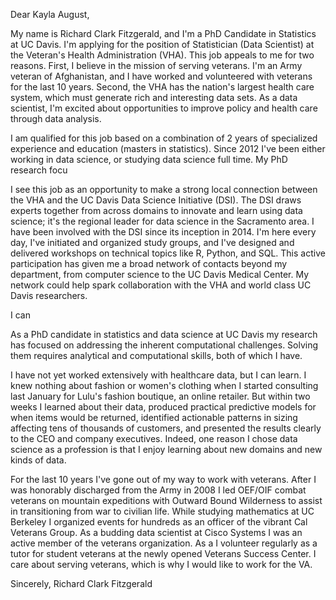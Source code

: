 Dear Kayla August,

<!--
Intro, state basics, show excitement
-->
My name is Richard Clark Fitzgerald, and I'm a PhD Candidate in Statistics at UC Davis.
I'm applying for the position of Statistician (Data Scientist) at the Veteran's Health Administration (VHA).
This job appeals to me for two reasons.
First, I believe in the mission of serving veterans.
I'm an Army veteran of Afghanistan, and I have worked and volunteered with veterans for the last 10 years.
Second, the VHA has the nation's largest health care system, which must generate rich and interesting data sets.
As a data scientist, I'm excited about opportunities to improve policy and health care through data analysis.

<!--
More about me
-->
I am qualified for this job based on a combination of 2 years of specialized experience and education (masters in statistics).
Since 2012 I've been either working in data science, or studying data science full time.
My PhD research focu


<!--
What I can uniquely bring to the job
-->
I see this job as an opportunity to make a strong local connection between the VHA and the UC Davis Data Science Initiative (DSI).
The DSI draws experts together from across domains to innovate and learn using data science; it's the regional leader for data science in the Sacramento area.
I have been involved with the DSI since its inception in 2014.
I'm here every day, I've initiated and organized study groups, and I've designed and delivered workshops on technical topics like R, Python, and SQL.
This active participation has given me a broad network of contacts beyond my department, from computer science to the UC Davis Medical Center.
My network could help spark collaboration with the VHA and world class UC Davis researchers.

I can 

As a PhD candidate in statistics and data science at UC Davis my research has focused on addressing the inherent computational challenges.
Solving them requires analytical and computational skills, both of which I have.

I have not yet worked extensively with healthcare data, but I can learn.
I knew nothing about fashion or women's clothing when I started consulting last January for Lulu's fashion boutique, an online retailer.
But within two weeks I learned about their data, produced practical predictive models for when items would be returned, identified actionable patterns in sizing affecting tens of thousands of customers, and presented the results clearly to the CEO and company executives.
Indeed, one reason I chose data science as a profession is that I enjoy learning about new domains and new kinds of data.

For the last 10 years I've gone out of my way to work with veterans.
After I was honorably discharged from the Army in 2008 I led OEF/OIF combat veterans on mountain expeditions with Outward Bound Wilderness to assist in transitioning from war to civilian life.
While studying mathematics at UC Berkeley I organized events for hundreds as an officer of the vibrant Cal Veterans Group.
As a budding data scientist at Cisco Systems I was an active member of the veterans organization.
As a  I volunteer regularly as a tutor for student veterans at the newly opened Veterans Success Center.
I care about serving veterans, which is why I would like to work for the VA.

Sincerely,
Richard Clark Fitzgerald
